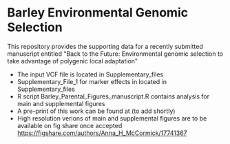 # Barley Environmental Genomic Selection

This repository provides the supporting data for a recently submitted manuscript entitled "Back to the Future: Environmental genomic selection to take advantage of polygenic local adaptation"

* The input VCF file is located in Supplementary_files
*  Supplementary_File_1 for marker effects in located in Supplementary_files
*  R script Barley_Parental_Figures_manuscript.R contains analysis for main and supplemental figures
*  A pre-print of this work can be found at (to add shortly)
* High resolution verions of main and supplemental figures are to be available on fig share once accepted https://figshare.com/authors/Anna_H_McCormick/17741367

